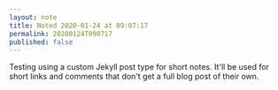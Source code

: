 ```yaml
---
layout: note
title: Noted 2020-01-24 at 09:07:17
permalink: 20200124T090717
published: false
---
```


Testing using a custom Jekyll post type for short notes. It'll be used for short links and comments that don't get a full blog post of their own.
